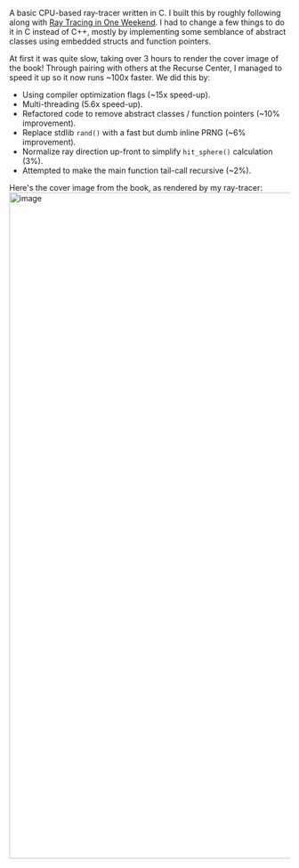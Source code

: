 A basic CPU-based ray-tracer written in C. I built this by roughly following along with [Ray Tracing in One Weekend](https://raytracing.github.io/books/RayTracingInOneWeekend.html). I had to change a few things to do it in C instead of C++, mostly by implementing some semblance of abstract classes using embedded structs and function pointers.

At first it was quite slow, taking over 3 hours to render the cover image of the book! Through pairing with others at the Recurse Center, I managed to speed it up so it now runs ~100x faster. We did this by:
* Using compiler optimization flags (~15x speed-up).
* Multi-threading (5.6x speed-up).
* Refactored code to remove abstract classes / function pointers (~10% improvement).
* Replace stdlib `rand()` with a fast but dumb inline PRNG (~6% improvement).
* Normalize ray direction up-front to simplify `hit_sphere()` calculation (3%).
* Attempted to make the main function tail-call recursive (~2%).

Here's the cover image from the book, as rendered by my ray-tracer:
<img width="1196" alt="image" src="https://github.com/JFeintzeig/ray_tracer/assets/4000790/34e24cc8-b564-469d-840c-59a30a7e463d">
